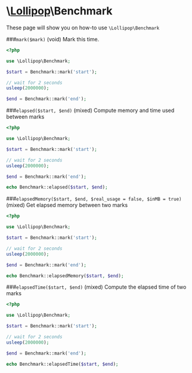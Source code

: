 # \\[Lollipop](http://github.com/4ldrich/lollipop-php)\Benchmark

These page will show you on how-to use ```\Lollipop\Benchmark``` 

###```mark($mark)``` (void)
Mark this time.

```php
<?php

use \Lollipop\Benchmark;

$start = Benchmark::mark('start');

// wait for 2 seconds
usleep(2000000);

$end = Benchmark::mark('end');

```

###```elapsed($start, $end)``` (mixed)
Compute memory and time used between marks

```php
<?php

use \Lollipop\Benchmark;

$start = Benchmark::mark('start');

// wait for 2 seconds
usleep(2000000);

$end = Benchmark::mark('end');

echo Benchmark::elapsed($start, $end);

```

###```elapsedMemory($start, $end, $real_usage = false, $inMB = true)``` (mixed)
Get elapsed memory between two marks

```php
<?php

use \Lollipop\Benchmark;

$start = Benchmark::mark('start');

// wait for 2 seconds
usleep(2000000);

$end = Benchmark::mark('end');

echo Benchmark::elapsedMemory($start, $end);

```

###```elapsedTime($start, $end)``` (mixed)
Compute the elapsed time of two marks

```php
<?php

use \Lollipop\Benchmark;

$start = Benchmark::mark('start');

// wait for 2 seconds
usleep(2000000);

$end = Benchmark::mark('end');

echo Benchmark::elapsedTime($start, $end);

```
